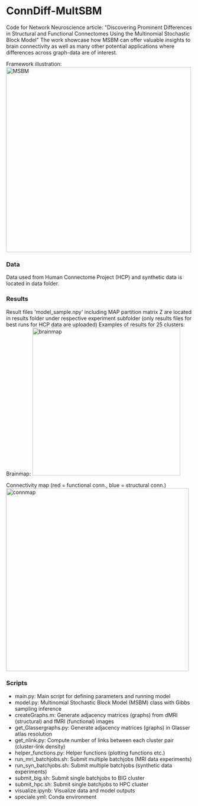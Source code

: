 # ConnDiff-MultSBM
Code for Network Neuroscience article: "Discovering Prominent Differences in Structural and Functional Connectomes Using the Multinomial Stochastic Block Model"
The work showcase how MSBM can offer valuable insights to brain connectivity as well as many other potential applications where differences across graph-data are of interest.

Framework illustration:
<img width="500" alt="MSBM" src="https://github.com/Ninaiskov/ConnDiff-MSBM/assets/67420369/bb37427d-9c2f-4314-a682-1fde41611626">

### Data
Data used from Human Connectome Project (HCP) and synthetic data is located in data folder.

### Results
Result files 'model_sample.npy' including MAP partition matrix Z are located in results folder under respective experiment subfolder (only results files for best runs for HCP data are uploaded)
Examples of results for 25 clusters:
Brainmap:
<img width="400" alt="brainmap" src="https://github.com/Ninaiskov/ConnDiff-MSBM/assets/67420369/5ee9ac9e-4a01-4a11-8325-cb6816656be3">

Connectivity map (red = functional conn., blue = structural conn.)
<img width="494" alt="connmap" src="https://github.com/Ninaiskov/ConnDiff-MSBM/assets/67420369/f3ef7675-6d0a-43f8-b2fd-84c6ee6ed744">


### Scripts
- main.py: Main script for defining parameters and running model
- model.py: Multinomial Stochastic Block Model (MSBM) class with Gibbs sampling inference
- createGraphs.m: Generate adjacency matrices (graphs) from dMRI (structural) and fMRI (functional) images
- get_Glassergraphs.py: Generate adjacency matrices (graphs) in Glasser atlas resolution
- get_nlink.py: Compute number of links between each cluster pair (cluster-link density)
- helper_functions.py: Helper functions (plotting functions etc.)
- run_mri_batchjobs.sh: Submit multiple batchjobs (MRI data experiments)
- run_syn_batchjobs.sh: Submit multiple batchjobs (synthetic data experiments)
- submit_big.sh: Submit single batchjobs to BIG cluster
- submit_hpc.sh: Submit single batchjobs to HPC cluster
- visualize.ipynb: Visualize data and model outputs
- speciale.yml: Conda environment
